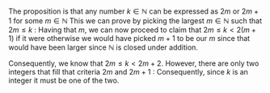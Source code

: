 The proposition is that any number $k \in \mathbb{N}$ can be expressed as $2m$ or $2m + 1$ for some $m \in \mathbb{N}$
This we can prove by picking the largest $m \in \mathbb{N}$ such that $2m \leq k$ :
Having that $m$, we can now proceed to claim that $2m \leq k < 2(m+1)$ if it were otherwise we would have picked $m+1$ to be our $m$ since that would have been larger since $\mathbb{N}$ is closed under addition.

Consequently, we know that $2m \leq k < 2m + 2$.
However, there are only two integers that fill that criteria $2m$ and $2m + 1$ :
Consequently, since $k$ is an integer it must be one of the two.